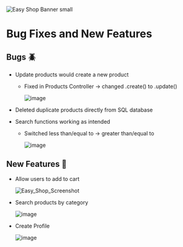 ![Easy Shop Banner small](https://github.com/user-attachments/assets/58c496b9-f881-4e00-9ddd-9e136cb92367)





# Bug Fixes and New Features

## Bugs 🪲
* Update products would create a new product
  * Fixed in Products Controller -> changed .create() to .update()

    ![image](https://github.com/user-attachments/assets/29dc0aa8-1047-4fd7-9293-c2f40323167d)

*  Deleted duplicate products directly from SQL database
* Search functions working as intended
    * Switched less than/equal to -> greater than/equal to

       ![image](https://github.com/user-attachments/assets/ca014669-376d-43ac-9c50-284f3214ef08)

## New Features 🧩
* Allow users to add to cart

  ![Easy_Shop_Screenshot](https://github.com/user-attachments/assets/75bc5d73-290c-4914-ae31-1e9e1aeffdcd)


* Search products by category

  ![image](https://github.com/user-attachments/assets/fc36d51a-7e90-4db9-ac97-183252102d75)

* Create Profile

    ![image](https://github.com/user-attachments/assets/743d6e34-89b0-46c7-9ec5-2858a29ab317)
